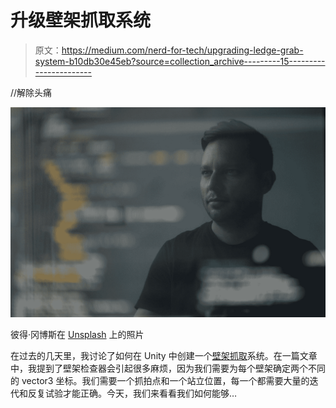 # 升级壁架抓取系统

> 原文：<https://medium.com/nerd-for-tech/upgrading-ledge-grab-system-b10db30e45eb?source=collection_archive---------15----------------------->

//解除头痛

![](img/5b9aa33b97f788e2d54def9a24ee2f98.png)

彼得·冈博斯在 [Unsplash](https://unsplash.com?utm_source=medium&utm_medium=referral) 上的照片

在过去的几天里，我讨论了如何在 Unity 中创建一个[壁架抓取](/nerd-for-tech/creating-a-ledge-grab-system-in-unity-2afe9621fd0c)系统。在一篇文章中，我提到了壁架检查器会引起很多麻烦，因为我们需要为每个壁架确定两个不同的 vector3 坐标。我们需要一个抓拍点和一个站立位置，每一个都需要大量的迭代和反复试验才能正确。今天，我们来看看我们如何能够…